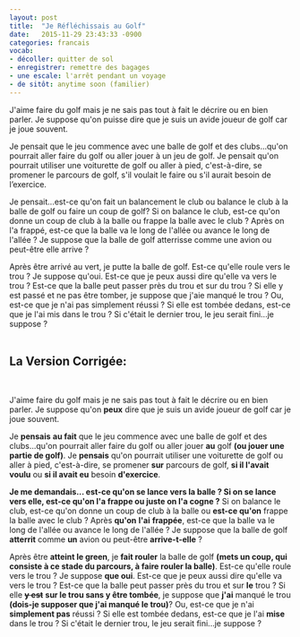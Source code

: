 ```yaml
---
layout: post
title:  "Je Réfléchissais au Golf"
date:   2015-11-29 23:43:33 -0900
categories: francais
vocab:
- décoller: quitter de sol
- enregistrer: remettre des bagages
- une escale: l'arrêt pendant un voyage
- de sitôt: anytime soon (familier)
---
```

J'aime faire du golf mais je ne sais pas tout à fait le décrire ou en bien parler. Je suppose qu'on puisse dire que je suis un avide joueur de golf car je joue souvent.<!--more-->

Je pensait que le jeu commence avec une balle de golf et des clubs...qu'on pourrait aller faire du golf ou aller jouer à un jeu de golf. Je pensait qu'on pourrait utiliser une voiturette de golf ou aller à pied, c'est-à-dire, se promener le parcours de golf, s'il voulait le faire ou s'il aurait besoin de l’exercice.

Je pensait...est-ce qu'on fait un balancement le club ou balance le club à la balle de golf ou faire un coup de golf? Si on balance le club, est-ce qu'on donne un coup de club à la balle ou frappe la balle avec le club ? Après on l'a frappé, est-ce que la balle va le long de l'allée ou avance le long de l'allée ? Je suppose que la balle de golf atterrisse comme une avion ou peut-être elle arrive ?

Après être arrivé au vert, je putte la balle de golf. Est-ce qu'elle roule vers le trou ? Je suppose qu'oui. Est-ce que je peux aussi dire qu'elle va vers le trou ? Est-ce que la balle peut passer près du trou et sur du trou ? Si elle y est passé et ne pas être tomber, je suppose que j'aie manqué le trou ? Ou, est-ce que je n'ai pas simplement réussi ? Si elle est tombée dedans, est-ce que je l'ai mis dans le trou ? Si c'était le dernier trou, le jeu serait fini...je suppose ?  
<br/>
## La Version Corrigée:  
<br/>

J'aime faire du golf mais je ne sais pas tout à fait le décrire ou en bien parler. Je suppose qu'on **peux** dire que je suis un avide joueur de golf car je joue souvent.

Je **pensais** **au fait** que le jeu commence avec une balle de golf et des clubs...qu'on pourrait aller faire du golf ou aller jouer **au** golf **(ou jouer une partie de golf)**. Je **pensais** qu'on pourrait utiliser une voiturette de golf ou aller à pied, c'est-à-dire, se promener **sur** parcours de golf, **si il l'avait voulu** ou **si il avait eu** besoin **d'exercice**.

**Je me demandais... est-ce qu'on se lance vers la balle ? Si on se lance vers elle, est-ce qu'on l'a frappe ou juste on l'a cogne ?** Si on balance le club, est-ce qu'on donne un coup de club à la balle ou **est-ce qu'on** frappe la balle avec le club ? Après **qu'on** **l'ai** **frappée**, est-ce que la balle va le long de l'allée ou avance le long de l'allée ? Je suppose que la balle de golf **atterrit** comme **un** avion ou peut-être **arrive-t-elle** ?

Après être **atteint le green**, je **fait rouler** la balle de golf **(mets un coup, qui consiste à ce stade du parcours, à faire rouler la balle)**. Est-ce qu'elle roule vers le trou ? Je suppose **que oui**. Est-ce que je peux aussi dire qu'elle va vers le trou ? Est-ce que la balle peut passer près du trou et sur **le** trou ? Si elle **~~y est~~** **sur le trou sans y être tombée**, je suppose que **j'ai** manqué le trou **(dois-je supposer que j'ai manqué le trou)**? Ou, est-ce que je n'ai **simplement pas** réussi ? Si elle est tombée dedans, est-ce que je l'ai **mise** dans le trou ? Si c'était le dernier trou, le jeu serait fini...je suppose ?
